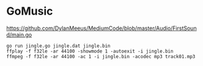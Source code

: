 # GoMusic

https://github.com/DylanMeeus/MediumCode/blob/master/Audio/FirstSound/main.go
```shell
go run jingle.go jingle.dat jingle.bin
ffplay -f f32le -ar 44100 -showmode 1 -autoexit -i jingle.bin
ffmpeg -f f32le -ar 44100 -ac 1 -i jingle.bin -acodec mp3 track01.mp3
```
